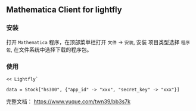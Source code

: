 ## Mathematica Client for lightfly

### 安装

打开 `Mathematica` 程序，在顶部菜单栏打开 `文件` -> `安装`, 安装
项目类型选择 `程序包`, 在文件系统中选择下载的程序包。

### 使用

```
<< Lightfly`

data = Stock["hs300", {"app_id" -> "xxx", "secret_key" -> "xxx"}]
```

完整文档： https://www.yuque.com/twn39/bb3s7k